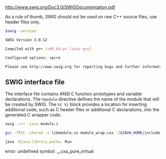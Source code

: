 
http://www.swig.org/Doc3.0/SWIGDocumentation.pdf

As a rule of thumb, SWIG should not be used on raw C++ source files, use header files only.


``` bash
$swig -version

SWIG Version 3.0.12

Compiled with g++ [x86_64-pc-linux-gnu]

Configured options: +pcre

Please see http://www.swig.org for reporting bugs and further information
```

## SWIG interface file

The interface file contains ANSI C function prototypes and variable declarations. The `%module` directive defines the name of the module that will be created by
SWIG. The `%{ %}` block provides a location for inserting additional code, such as C header files or additional C declarations, into the generated C wrapper code.

``` bash
swig -c++ -java module.i

gcc -fPIC -shared -o libmodule.so module_wrap.cxx -I$JAVA_HOME/include -I$JAVA_HOME/include/linux

java -Djava.library.path=. Run

```


error:
undefined symbol: __cxa_pure_virtual

